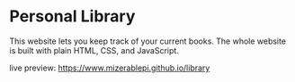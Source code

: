 # Personal Library 

This website lets you keep track of your current books. The whole website is built with plain HTML, CSS, and JavaScript.

live preview: https://www.mizerablepi.github.io/library
